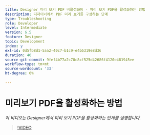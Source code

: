 ```yaml
---
title: Designer 미리 보기 PDF 비활성화됨 - 미리 보기 PDF을 활성화하는 방법
description: 디자이너에서 PDF 미리 보기를 구성하는 단계
type: Troubleshooting
role: Developer
level: Intermediate
version: 6.5
feature: Designer
topic: Development
index: y
exl-id: 0d5fb8d1-5aa2-40c7-b1c9-e4b5319e8d36
duration: 40
source-git-commit: 9fef4b77a2c70c8cf525d42686f4120e481945ee
workflow-type: tm+mt
source-wordcount: '33'
ht-degree: 0%

---
```


# 미리보기 PDF을 활성화하는 방법

*이 비디오는 Designer에서 미리 보기 PDF을 활성화하는 단계를 설명합니다.*

>[!VIDEO](https://video.tv.adobe.com/v/335500?quality=12&learn=on)
